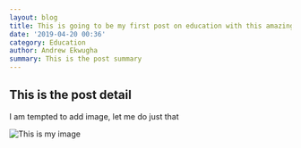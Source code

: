 ```yaml
---
layout: blog
title: This is going to be my first post on education with this amazing cms
date: '2019-04-20 00:36'
category: Education
author: Andrew Ekwugha
summary: This is the post summary
---
```

## This is the post detail

I am tempted to add image, let me do just that

![This is my image](/images/uploads/me.jpg "image title")
